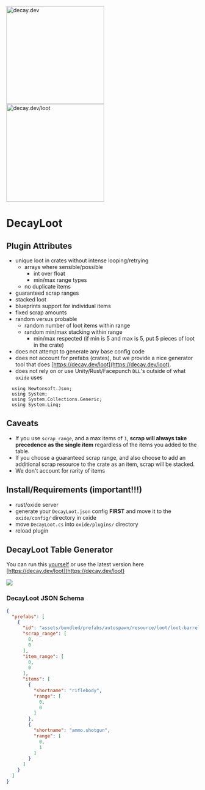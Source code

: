 <img src="https://i.ibb.co/93mSYZ4/decay.png" alt="decay.dev" width="256"/><img src="https://i.ibb.co/zbkjYkV/loot.png" alt="decay.dev/loot" width="256"/>

# DecayLoot

## Plugin Attributes

- unique loot in crates without intense looping/retrying
  - arrays where sensible/possible
    - int over float
    - min/max range types
  - no duplicate items
- guaranteed scrap ranges  
- stacked loot
- blueprints support for individual items
- fixed scrap amounts
- random versus probable
  - random number of loot items within range
  - random min/max stacking within range
    - min/max respected (if min is 5 and max is 5, put 5 pieces of loot in the crate)
- does not attempt to generate any base config code
- does not account for prefabs (crates), but we provide a nice generator tool that does [https://decay.dev/loot](https://decay.dev/loot).
- does not rely on or use Unity/Rust/Facepunch `DLL`'s outside of what `oxide` uses
```
  using Newtonsoft.Json;
  using System;
  using System.Collections.Generic;
  using System.Linq;
```

## Caveats

- If you use `scrap_range`, and a max items of `1`, **scrap will always take precedence as the single item** regardless of the items you added to the table.
- If you choose a guaranteed scrap range, and also choose to add an additional scrap resource to the crate as an item, scrap will be stacked.
- We don't account for rarity of items

## Install/Requirements (important!!!)

- rust/oxide server
- generate your `DecayLoot.json` config **FIRST** and move it to the `oxide/config/` directory in oxide
- move `DecayLoot.cs`  into `oxide/plugins/` directory
- reload plugin

## DecayLoot Table Generator

You can run this [yourself](https://github.com/decaydev/lootapp) or use the latest version here [https://decay.dev/loot](https://decay.dev/loot)

![](https://i.ibb.co/zn3QjF7/screen-shot-2020-08-23-at-1-24-43-pm.png)

### DecayLoot JSON Schema
```json
{
  "prefabs": [
    {
      "id": "assets/bundled/prefabs/autospawn/resource/loot/loot-barrel-1.prefab",
      "scrap_range": [
        0,
        0
      ],
      "item_range": [
        0,
        0
      ],
      "items": [
        {
          "shortname": "riflebody",
          "range": [
            0,
            0
          ]
        },
        {
          "shortname": "ammo.shotgun",
          "range": [
            0,
            1
          ]
        }
      ]
    }
  ]
}
```
